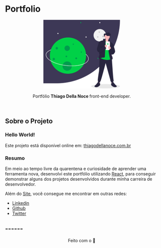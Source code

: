 # Portfolio

<p align="center">
  <img style="width: 50%" src="./READMEIMG.gif" alt="imagem figurando - O mundo em suas mãos">

  <p align="center">Portfólio <strong>Thiago Della Noce </strong> front-end developer.</p>

  <br>
</p>

## Sobre o Projeto

### Hello World!

Este projeto está disponível online em: [thiagodellanoce.com.br](https://www.thiagodellanoce.com.br/)

### Resumo

Em meio ao tempo livre da quarentena e curiosidade de aprender uma ferramenta nova, desenvolvi este portfólio utilizando
[React](https://github.com/facebook/create-react-app), para conseguir demonstrar alguns dos projetos desenvolvidos durante
minha carreira de desenvolvedor.

Além do [Site](https://www.thiagodellanoce.com.br/), você consegue me encontrar em outras redes:

- [Linkedin](https://www.linkedin.com/in/thiagodellanoce/)
- [Github](https://github.com/ThiagoDellaNoce)
- [Twitter](https://twitter.com/ThiagoDellaNoce)

## ------

<p align="center">Feito com o 💚</p>
